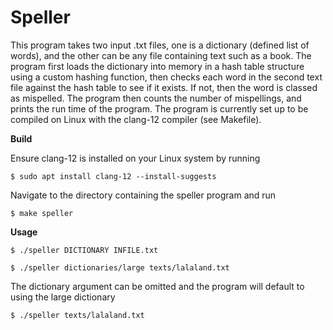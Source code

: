 # Speller
This program takes two input .txt files, one is a dictionary (defined list of words), and the other can be any file containing text such as  a book. The program first loads the dictionary into memory in a hash table structure using a custom hashing function, then checks each word in the second text file against the hash table to see if it exists. If not, then the word is classed as mispelled. The program then counts the number of mispellings, and prints the run time of the program. The program is currently set up to be compiled on Linux with the clang-12 compiler (see Makefile).

**Build**

Ensure clang-12 is installed on your Linux system by running
```shell
$ sudo apt install clang-12 --install-suggests
```
Navigate to the directory containing the speller program and run
```shell
$ make speller
```
**Usage**
```shell
$ ./speller DICTIONARY INFILE.txt
```
```shell
$ ./speller dictionaries/large texts/lalaland.txt
```
The dictionary argument can be omitted and the program will default to using the large dictionary
```shell
$ ./speller texts/lalaland.txt
```

